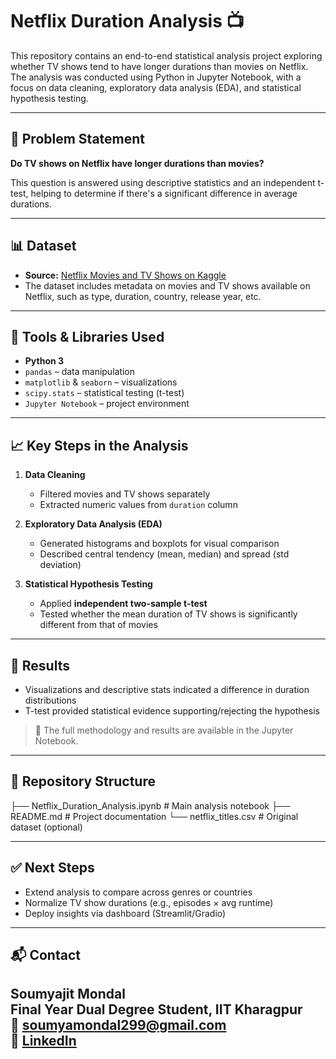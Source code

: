 # Netflix Duration Analysis 📺

This repository contains an end-to-end statistical analysis project exploring whether TV shows tend to have longer durations than movies on Netflix. The analysis was conducted using Python in Jupyter Notebook, with a focus on data cleaning, exploratory data analysis (EDA), and statistical hypothesis testing.

---

## 🧩 Problem Statement

**Do TV shows on Netflix have longer durations than movies?**

This question is answered using descriptive statistics and an independent t-test, helping to determine if there's a significant difference in average durations.

---

## 📊 Dataset

- **Source:** [Netflix Movies and TV Shows on Kaggle](https://www.kaggle.com/datasets/shivamb/netflix-shows)
- The dataset includes metadata on movies and TV shows available on Netflix, such as type, duration, country, release year, etc.

---

## 🔧 Tools & Libraries Used

- **Python 3**
- `pandas` – data manipulation
- `matplotlib` & `seaborn` – visualizations
- `scipy.stats` – statistical testing (t-test)
- `Jupyter Notebook` – project environment

---

## 📈 Key Steps in the Analysis

1. **Data Cleaning**  
   - Filtered movies and TV shows separately  
   - Extracted numeric values from `duration` column

2. **Exploratory Data Analysis (EDA)**  
   - Generated histograms and boxplots for visual comparison  
   - Described central tendency (mean, median) and spread (std deviation)

3. **Statistical Hypothesis Testing**  
   - Applied **independent two-sample t-test**  
   - Tested whether the mean duration of TV shows is significantly different from that of movies

---

## 📌 Results

- Visualizations and descriptive stats indicated a difference in duration distributions
- T-test provided statistical evidence supporting/rejecting the hypothesis

> 📣 The full methodology and results are available in the Jupyter Notebook.

---

## 📂 Repository Structure

├── Netflix_Duration_Analysis.ipynb # Main analysis notebook
├── README.md # Project documentation
└── netflix_titles.csv # Original dataset (optional)


---

## ✅ Next Steps

- Extend analysis to compare across genres or countries
- Normalize TV show durations (e.g., episodes × avg runtime)
- Deploy insights via dashboard (Streamlit/Gradio)

---

## 📬 Contact

**Soumyajit Mondal**  
Final Year Dual Degree Student, IIT Kharagpur  
📧 soumyamondal299@gmail.com  
🔗 [LinkedIn](https://www.linkedin.com/in/soumyajit-mondal)
---

